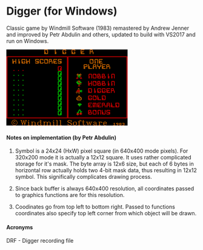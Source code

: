 # Digger (for Windows)
Classic game by Windmill Software (1983) remastered by Andrew Jenner and improved by Petr Abdulin and others, updated to build with VS2017 and run on Windows.

<img src="https://github.com/lordstanius/WinDig/blob/master/digger.png" width="320"></a>

#### Notes on implementation (by Petr Abdulin)
1. Symbol is a 24x24 (HxW) pixel square (in 640x400 mode pixels).
For 320x200 mode it is actually a 12x12 square. 
It uses rather complicated storage for it's mask.
The byte array is 12x6 size, but each of 6 bytes in horizontal row actually holds 
two 4-bit mask data, thus resulting in 12x12 symbol.
This significally complicates drawing process.

2. Since back buffer is always 640x400 resolution, all coordinates passed to
graphics functions are for this resolution.
3. Coodinates go from top left to bottom right. Passed to functions 
coordinates also specify top left corner from which object will be drawn.

#### Acronyms
DRF - Digger recording file
